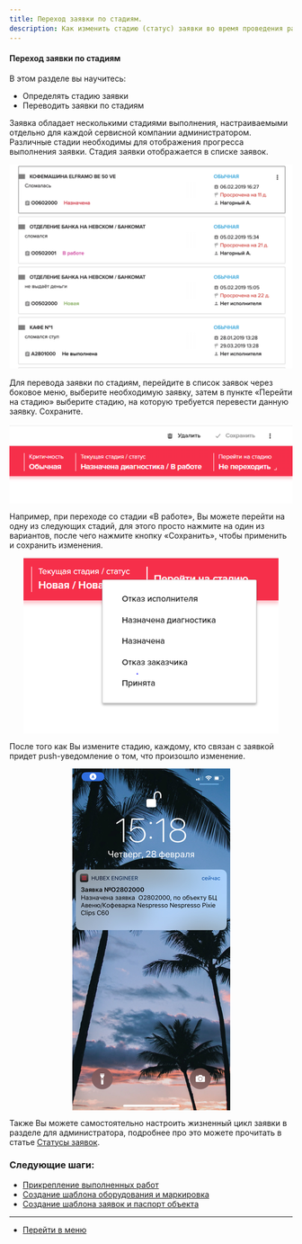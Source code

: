 ```yaml
---
title: Переход заявки по стадиям.
description: Как изменить стадию (статус) заявки во время проведения работ по заявке в системе HubEx?
---
```


<!-- Yandex.Metrika counter -->
<script type="text/javascript" >
   (function(m,e,t,r,i,k,a){m[i]=m[i]||function(){(m[i].a=m[i].a||[]).push(arguments)};
   m[i].l=1*new Date();k=e.createElement(t),a=e.getElementsByTagName(t)[0],k.async=1,k.src=r,a.parentNode.insertBefore(k,a)})
   (window, document, "script", "https://mc.yandex.ru/metrika/tag.js", "ym");
   ym('{{ site.yandex_metric }}', "init", {
        id:'{{ site.yandex_metric }}',
        clickmap:true,
        trackLinks:true,
        accurateTrackBounce:true,
        webvisor:true
   });
</script>
<noscript><div><img src="https://mc.yandex.ru/watch/'{{ site.yandex_metric }}'" style="position:absolute; left:-9999px;" alt="" /></div></noscript>
<!-- /Yandex.Metrika counter -->

#### Переход заявки по стадиям
В этом разделе вы научитесь:
- Определять стадию заявки
- Переводить заявки по стадиям

Заявка обладает несколькими стадиями выполнения, настраиваемыми отдельно для каждой сервисной компании администратором. Различные стадии необходимы для отображения прогресса выполнения заявки. Стадия заявки отображается в списке заявок.

![stat4.png](/attachments/images/ru/ChangingStatus/stat4.png)

Для перевода заявки по стадиям, перейдите в список заявок через боковое меню, выберите необходимую заявку, затем в пункте «Перейти на стадию» выберите стадию, на которую требуется перевести данную заявку. Сохраните.

<div>
  <img  style="margin: 0 auto; display: block; max-width: 100%;" src="/attachments/images/ru/ChangingStatus/stat1.png" />
</div>

Например, при переходе со стадии «В работе», Вы можете перейти на одну из следующих стадий, для этого просто нажмите на один из вариантов, после чего нажмите кнопку «Сохранить», чтобы применить и сохранить изменения.

<div>
  <img  style="margin: 0 auto; display: block; max-width: 100%;" src="/attachments/images/ru/ChangingStatus/stat2.png" />
</div>

После того как Вы измените стадию, каждому, кто связан с заявкой придет push-уведомление о том, что произошло изменение.

<div>
  <img  style="margin: 0 auto; display: block; max-width: 100%;" src="/attachments/images/ru/ChangingStatus/stat3.jpg" />
</div>

Также Вы можете самостоятельно настроить жизненный цикл заявки в разделе для администратора, подробнее про это можете прочитать в статье [Статусы заявок](https://wiki.hubex.ru/docs/admin/StageType.html).


### Следующие шаги:
- [Прикрепление выполненных работ](./AttachingFiles.md)
- [Создание шаблона оборудования и маркировка](./CreatingObjTemplates.md)
- [Создание шаблона заявок и паспорт объекта](./CreatingTickTemplates.md)



___
- [Перейти в меню](http://wiki.hubex.ru)
